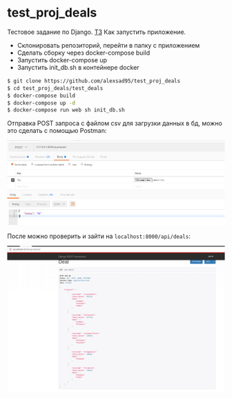 
# test_proj_deals

Тестовое задание по Django. [ТЗ](https://github.com/alexsad95/test_proj_deals/blob/master/files/ТЗ.png)
Как запустить приложение.
 - Склонировать репозиторий, перейти в папку с приложением
 - Сделать сборку через docker-compose build
 - Запустить docker-compose up
 - Запустить init_db.sh в контейнере docker

```sh
$ git clone https://github.com/alexsad95/test_proj_deals
$ cd test_proj_deals/test_deals
$ docker-compose build
$ docker-compose up -d 
$ docker-compose run web sh init_db.sh
```

Отправка POST запроса с файлом csv для загрузки данных в бд, можно это сделать с помощью Postman: 

![](https://github.com/alexsad95/test_proj_deals/blob/master/files/POST.png)

После можно проверить и зайти на `localhost:8000/api/deals`:

![](https://github.com/alexsad95/test_proj_deals/blob/master/files/GET.png)

